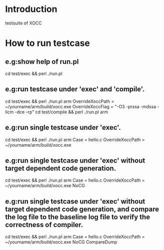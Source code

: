 # Introduction
testsuite of XOCC

# How to run testcase
## e.g:show help of run.pl
   cd test/exec && perl ./run.pl 

## e.g:run testcase under 'exec' and 'compile'.
   cd test/exec && perl ./run.pl arm OverrideXoccPath = ~/yourname/arm/build/xocc.exe OverrideXoccFlag = "-O3 -prssa -mdssa -licm -dce -rp"
   cd test/compile && perl ./run.pl arm  

## e.g:run single testcase under 'exec'.
   cd test/exec && perl ./run.pl arm Case = hello.c OverrideXoccPath = ~/yourname/arm/build/xocc.exe

## e.g:run single testcase under 'exec' without target dependent code generation.
   cd test/exec && perl ./run.pl arm Case = hello.c OverrideXoccPath = ~/yourname/arm/build/xocc.exe NoCG

## e.g:run single testcase under 'exec' without target dependent code generation, and compare the log file to the baseline log file to verify the correctness of compiler.
   cd test/exec && perl ./run.pl arm Case = hello.c OverrideXoccPath = ~/yourname/arm/build/xocc.exe NoCG CompareDump
